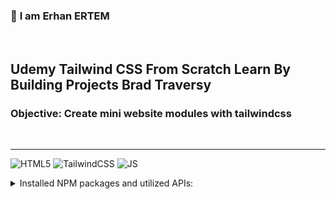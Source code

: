 ### 👋 **I am Erhan ERTEM**

&emsp;

## Udemy Tailwind CSS From Scratch Learn By Building Projects Brad Traversy

### **Objective:** Create mini website modules with tailwindcss

&emsp;

---

![HTML5](https://img.shields.io/badge/HTML5-E34F26?style=for-the-badge&logo=html5&logoColor=white) ![TailwindCSS](https://img.shields.io/badge/Tailwind_CSS-38B2AC?style=for-the-badge&logo=tailwind-css&logoColor=white) ![JS](https://img.shields.io/badge/JavaScript-323330?style=for-the-badge&logo=javascript&logoColor=F7DF1E)

<details>
<summary>Installed NPM packages and utilized APIs:</summary>

| Package command      | Package link             | Description      |
| -------------------- | ------------------------ | ---------------- |
| npm i -D tailwindcss | https://tailwindcss.com/ | CSS preprocessor |

</details>

&emsp;
